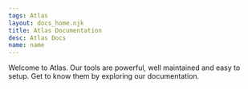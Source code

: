 ```yaml
---
tags: Atlas
layout: docs_home.njk
title: Atlas Documentation
desc: Atlas Docs
name: name
---
```


Welcome to Atlas. Our tools are powerful, well maintained and easy to setup. Get to know them by exploring our documentation.
